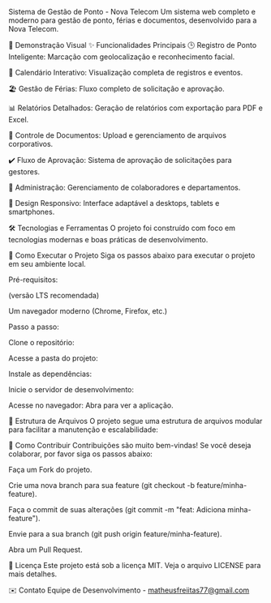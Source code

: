 Sistema de Gestão de Ponto - Nova Telecom
Um sistema web completo e moderno para gestão de ponto, férias e documentos, desenvolvido para a Nova Telecom.
 
📸 Demonstração Visual 
✨ Funcionalidades Principais
🕒 Registro de Ponto Inteligente: Marcação com geolocalização e reconhecimento facial.  
 
📅 Calendário Interativo: Visualização completa de registros e eventos.
 
🏖️ Gestão de Férias: Fluxo completo de solicitação e aprovação. 

📊 Relatórios Detalhados: Geração de relatórios com exportação para PDF e Excel.  
 
📁 Controle de Documentos: Upload e gerenciamento de arquivos corporativos.
 
✔️ Fluxo de Aprovação: Sistema de aprovação de solicitações para gestores.

👥 Administração: Gerenciamento de colaboradores e departamentos.

📱 Design Responsivo: Interface adaptável a desktops, tablets e smartphones.

🛠️ Tecnologias e Ferramentas
O projeto foi construído com foco em tecnologias modernas e boas práticas de desenvolvimento.

🚀 Como Executar o Projeto
Siga os passos abaixo para executar o projeto em seu ambiente local.

Pré-requisitos:

 (versão LTS recomendada)

Um navegador moderno (Chrome, Firefox, etc.)

Passo a passo:

Clone o repositório:

Acesse a pasta do projeto:

Instale as dependências:

Inicie o servidor de desenvolvimento:

Acesse no navegador:
Abra  para ver a aplicação.

📁 Estrutura de Arquivos
O projeto segue uma estrutura de arquivos modular para facilitar a manutenção e escalabilidade:

🤝 Como Contribuir
Contribuições são muito bem-vindas! Se você deseja colaborar, por favor siga os passos abaixo:

Faça um Fork do projeto.

Crie uma nova branch para sua feature (git checkout -b feature/minha-feature).

Faça o commit de suas alterações (git commit -m "feat: Adiciona minha-feature").

Envie para a sua branch (git push origin feature/minha-feature).

Abra um Pull Request.

📄 Licença
Este projeto está sob a licença MIT. Veja o arquivo LICENSE para mais detalhes.

✉️ Contato
Equipe de Desenvolvimento - matheusfreiitas77@gmail.com

